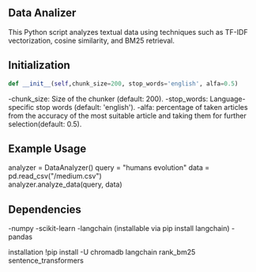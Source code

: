 ## Data Analizer 
This Python script analyzes textual data using techniques such as TF-IDF vectorization, cosine similarity, and BM25 retrieval.

## Initialization
```python
def __init__(self,chunk_size=200, stop_words='english', alfa=0.5)
```
-chunk_size: Size of the chunker (default: 200).
-stop_words: Language-specific stop words (default: 'english').
-alfa: percentage of taken articles from the accuracy of the most suitable article and taking them for further selection(default: 0.5).

## Example Usage
analyzer = DataAnalyzer()
query = "humans evolution" 
data = pd.read_csv("/medium.csv")  
analyzer.analyze_data(query, data)

## Dependencies
-numpy
-scikit-learn
-langchain (installable via pip install langchain)
-pandas

installation !pip install -U chromadb langchain  rank_bm25 sentence_transformers
